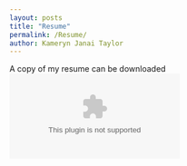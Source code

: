 ```yaml
---
layout: posts
title: "Resume"
permalink: /Resume/
author: Kameryn Janai Taylor
---
```


A copy of my resume can be downloaded ![here](/_posts/Kameryn_Taylor_Resume-all.docx)
